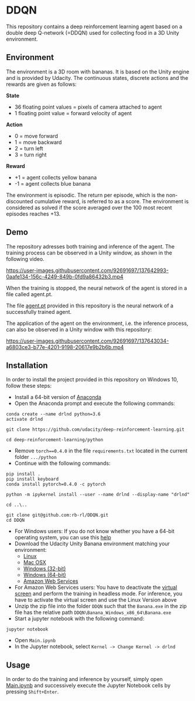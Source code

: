 # DDQN
This repository contains a deep reinforcement learning agent based on a double deep Q-network (=DDQN) used for collecting food in a 3D Unity environment.

## Environment

The environment is a 3D room with bananas. It is based on the Unity engine and is provided by Udacity. The continuous states, discrete actions and the rewards are given as follows:

**State**

- 36 floating point values = pixels of camera attached to agent
- 1 floating point value = forward velocity of agent

**Action**

- 0 = move forward
- 1 = move backward
- 2 = turn left
- 3 = turn right

**Reward**

- +1 = agent collects yellow banana
- -1 = agent collects blue banana

The environment is episodic. The return per episode, which is the non-discounted cumulative reward, is referred to as a score. The environment is considered as solved if the score averaged over the 100 most recent episodes reaches +13.

## Demo

The repository adresses both training and inference of the agent. The training process can be observed in a Unity window, as shown in the following video.

https://user-images.githubusercontent.com/92691697/137642993-0aafe134-156c-4249-849b-0fd9a86432b3.mp4

When the training is stopped, the neural network of the agent is stored in a file called agent.pt.

The file [agent.pt](agent.pt) provided in this repository is the neural network of a successfully trained agent.

The application of the agent on the environment, i.e. the inference process, can also be observed in a Unity window with this repository:

https://user-images.githubusercontent.com/92691697/137643034-a6803ce3-b77e-4201-9198-20617e9b2b6b.mp4

## Installation

In order to install the project provided in this repository on Windows 10, follow these steps:

- Install a 64-bit version of [Anaconda](https://anaconda.cloud/installers)
- Open the Anaconda prompt and execute the following commands:
```
conda create --name drlnd python=3.6
activate drlnd

git clone https://github.com/udacity/deep-reinforcement-learning.git

cd deep-reinforcement-learning/python
```
- Remove `torch==0.4.0` in the file `requirements.txt` located in the current folder `.../python`
- Continue with the following commands:
```
pip install .
pip install keyboard
conda install pytorch=0.4.0 -c pytorch

python -m ipykernel install --user --name drlnd --display-name "drlnd"

cd ..\..

git clone git@github.com:rb-rl/DDQN.git
cd DDQN
```
- For Windows users: If you do not know whether you have a 64-bit operating system, you can use this [help](https://support.microsoft.com/en-us/help/827218/how-to-determine-whether-a-computer-is-running-a-32-bit-version-or-64)
- Download the Udacity Unity Banana environment matching your environment:
  - [Linux](https://s3-us-west-1.amazonaws.com/udacity-drlnd/P1/Banana/Banana_Linux.zip)
  - [Mac OSX](https://s3-us-west-1.amazonaws.com/udacity-drlnd/P1/Banana/Banana.app.zip)
  - [Windows (32-bit)](https://s3-us-west-1.amazonaws.com/udacity-drlnd/P1/Banana/Banana_Windows_x86.zip)
  - [Windows (64-bit)](https://s3-us-west-1.amazonaws.com/udacity-drlnd/P1/Banana/Banana_Windows_x86_64.zip)
  - [Amazon Web Services](https://s3-us-west-1.amazonaws.com/udacity-drlnd/P1/Banana/Banana_Linux_NoVis.zip)
- For Amazon Web Services users: You have to deactivate the [virtual screen](https://github.com/Unity-Technologies/ml-agents/blob/master/docs/Training-on-Amazon-Web-Service.md) and perform the training in headless mode. For inference, you have to activate the virtual screen and use the Linux Version above
- Unzip the zip file into the folder `DDQN` such that the `Banana.exe` in the zip file has the relative path `DDQN\Banana_Windows_x86_64\Banana.exe`
- Start a jupyter notebook with the following command:
```
jupyter notebook
```
- Open `Main.ipynb`
- In the Jupyter notebook, select `Kernel -> Change Kernel -> drlnd`

## Usage

In order to do the training and inference by yourself, simply open [Main.ipynb](Main.ipynb) and successively execute the Jupyter Notebook cells by pressing `Shift+Enter`.
